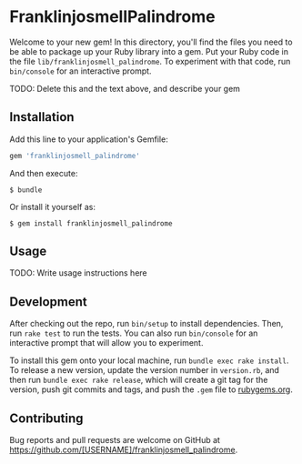 # FranklinjosmellPalindrome

Welcome to your new gem! In this directory, you'll find the files you need to be able to package up your Ruby library into a gem. Put your Ruby code in the file `lib/franklinjosmell_palindrome`. To experiment with that code, run `bin/console` for an interactive prompt.

TODO: Delete this and the text above, and describe your gem

## Installation

Add this line to your application's Gemfile:

```ruby
gem 'franklinjosmell_palindrome'
```

And then execute:

    $ bundle

Or install it yourself as:

    $ gem install franklinjosmell_palindrome

## Usage

TODO: Write usage instructions here

## Development

After checking out the repo, run `bin/setup` to install dependencies. Then, run `rake test` to run the tests. You can also run `bin/console` for an interactive prompt that will allow you to experiment.

To install this gem onto your local machine, run `bundle exec rake install`. To release a new version, update the version number in `version.rb`, and then run `bundle exec rake release`, which will create a git tag for the version, push git commits and tags, and push the `.gem` file to [rubygems.org](https://rubygems.org).

## Contributing

Bug reports and pull requests are welcome on GitHub at https://github.com/[USERNAME]/franklinjosmell_palindrome.
